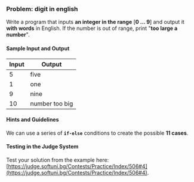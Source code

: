 ### Problem: digit in english

Write a program that inputs **an integer in the range** [**0 ... 9**] and output it **with words** in English. If the number is out of range, print "**too large a number**".

#### Sample Input and Output

| Input | Output |
| --- | ---- |
| 5 | five |
| 1 | one |
| 9 | nine |
| 10 | number too big |

#### Hints and Guidelines

We can use a series of **`if-else`** conditions to create the possible **11 cases**.

#### Testing in the Judge System

Test your solution from the example here: [https://judge.softuni.bg/Contests/Practice/Index/506#4](https://judge.softuni.bg/Contests/Practice/Index/506#4).